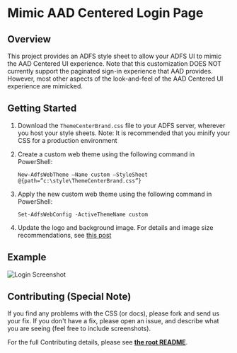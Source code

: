 # Mimic AAD Centered Login Page 

## Overview

This project provides an ADFS style sheet to allow your ADFS UI to mimic the AAD Centered UI experience. Note that this 
customization DOES NOT currently support the paginated sign-in experience that AAD provides. However, most other 
aspects of the look-and-feel of the AAD Centered UI experience are mimicked. 

## Getting Started 

1. Download the ```ThemeCenterBrand.css``` file to your ADFS server, wherever you host your style sheets.
    Note: It is recommended that you minify your CSS for a production environment  

2. Create a custom web theme using the following command in PowerShell: 

    ```New-AdfsWebTheme –Name custom –StyleSheet @{path=”c:\style\ThemeCenterBrand.css”}```

3. Apply the new custom web theme using the following command in PowerShell:

    ```Set-AdfsWebConfig -ActiveThemeName custom```

4. Update the logo and background image. For details and image size recommendations, see [this post](https://docs.microsoft.com/en-us/windows-server/identity/ad-fs/operations/azure-ux-web-theme-in-ad-fs)

## Example

![Login Screenshot](/images/screenshot.png)

## Contributing (Special Note)

If you find any problems with the CSS (or docs), please fork and send us your fix. If you don't 
have a fix, please open an issue, and describe what you are seeing (feel free to include screenshots).

For the full Contributing details, please see __[the root README](../README.md)__.